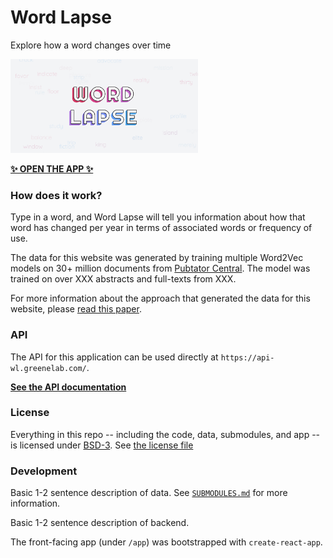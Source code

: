 # Word Lapse

Explore how a word changes over time

<img src="https://raw.githubusercontent.com/greenelab/word-lapse/main/app/public/share-thumbnail.jpg?raw=true" width="300px">

[**✨ OPEN THE APP ✨**](https://greenelab.github.io/word-lapse/)

### How does it work?

Type in a word, and Word Lapse will tell you information about how that word has changed per year in terms of associated words or frequency of use.

The data for this website was generated by training multiple Word2Vec models on 30+ million documents from [Pubtator Central](https://www.ncbi.nlm.nih.gov/research/pubtator/).
The model was trained on over XXX abstracts and full-texts from XXX.

For more information about the approach that generated the data for this website, please [read this paper](https://greenelab.github.io/word_lapse_manuscript/).

### API

The API for this application can be used directly at `https://api-wl.greenelab.com/`.

[**See the API documentation**](https://api-wl.greenelab.com/docs)

### License

Everything in this repo -- including the code, data, submodules, and app -- is licensed under [BSD-3](https://opensource.org/licenses/BSD-3-Clause).
See [the license file](https://github.com/greenelab/word-lapse/blob/main/LICENSE)

### Development

Basic 1-2 sentence description of data.
See [`SUBMODULES.md`](https://github.com/greenelab/word-lapse/blob/main/SUBMODULES.md) for more information.

Basic 1-2 sentence description of backend.

The front-facing app (under `/app`) was bootstrapped with `create-react-app`.
